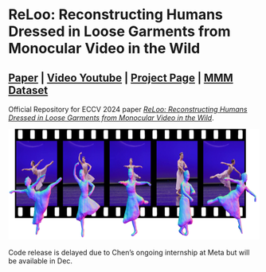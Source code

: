 # ReLoo: Reconstructing Humans Dressed in Loose Garments from Monocular Video in the Wild

## [Paper](https://arxiv.org/pdf/2409.15269) | [Video Youtube](https://youtu.be/MSSDDk5p270) | [Project Page](https://eth-ait.github.io/MultiPly/) | [MMM Dataset](https://multiply.ait.ethz.ch/)

Official Repository for ECCV 2024 paper [*ReLoo: Reconstructing Humans Dressed in Loose Garments from Monocular Video in the Wild*](). 
<p align="center">
<img src="assets/teaser.png" width="800" height="223"/> 
</p>

Code release is delayed due to Chen’s ongoing internship at Meta but will be available in Dec.